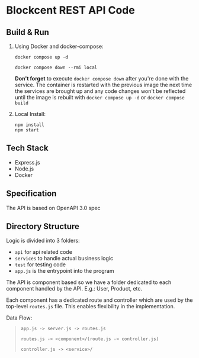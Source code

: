 # Blockcent REST API Code

## Build & Run

1. Using Docker and docker-compose:

    ``` shell
    docker compose up -d
    ```

    ``` shell
    docker compose down --rmi local
    ```

    **Don't forget** to execute `docker compose down` after you're done with the
    service. The container is restarted with the previous image the next time the
    services are brought up and any code changes won't be reflected until the image
    is rebuilt with `docker compose up -d` or `docker compose build`

2. Local Install:

    ``` shell
    npm install
    npm start
    ```

## Tech Stack

- Express.js
- Node.js
- Docker

## Specification

The API is based on OpenAPI 3.0 spec

## Directory Structure

Logic is divided into 3 folders:

- `api` for api related code
- `services` to handle actual business logic
- `test` for testing code
- `app.js` is the entrypoint into the program

The API is component based so we have a folder dedicated to each component
handled by the API. E.g.: User, Product, etc.

Each component has a dedicated route and controller which are used by the top-level
`routes.js` file. This enables flexibility in the implementation.

Data Flow:
>  
> ```app.js -> server.js -> routes.js```
>  
> ```routes.js -> <component>/(route.js -> controller.js)```
>  
> ```controller.js -> <service>/```
